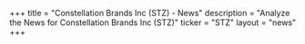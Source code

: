 +++
title = "Constellation Brands Inc (STZ) - News"
description = "Analyze the News for Constellation Brands Inc (STZ)"
ticker = "STZ"
layout = "news"
+++


